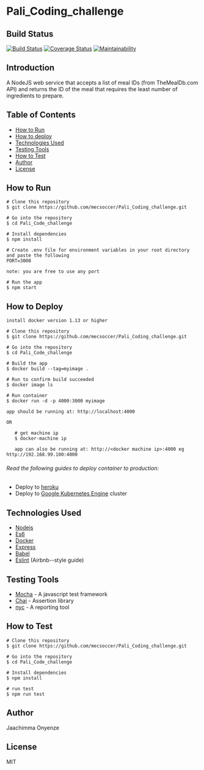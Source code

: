 # Pali_Coding_challenge
## Build Status
[![Build Status](https://travis-ci.org/mecsoccer/Pali_Coding_challenge.svg?branch=master)](https://travis-ci.org/mecsoccer/Pali_Coding_challenge)
[![Coverage Status](https://coveralls.io/repos/github/mecsoccer/Pali_Coding_challenge/badge.svg?branch=master)](https://coveralls.io/github/mecsoccer/Pali_Coding_challenge?branch=master)
[![Maintainability](https://api.codeclimate.com/v1/badges/539787a85c16df803d3f/maintainability)](https://codeclimate.com/github/mecsoccer/Pali_Coding_challenge/maintainability)

## Introduction
A NodeJS web service that accepts a list of meal IDs (from TheMealDb.com API) and returns the ID of the meal that requires the least number of ingredients to prepare.

## Table of Contents
* [How to Run](#how-to-run)
* [How to deploy](#how-to-deploy)
* [Technologies Used](#technologies-used)
* [Testing Tools](#testing-tools)
* [How to Test](#how-to-test)
* [Author](#author)
* [License](#license)

## How to Run
```
# Clone this repository
$ git clone https://github.com/mecsoccer/Pali_Coding_challenge.git

# Go into the repository
$ cd Pali_Code_challenge

# Install dependencies
$ npm install

# Create .env file for environment variables in your root directory and paste the following
PORT=3000

note: you are free to use any port

# Run the app
$ npm start
```

## How to Deploy
```
install docker version 1.13 or higher

# Clone this repository
$ git clone https://github.com/mecsoccer/Pali_Coding_challenge.git

# Go into the repository
$ cd Pali_Code_challenge

# Build the app
$ docker build --tag=myimage .

# Run to confirm build succeeded
$ docker image ls

# Run container
$ docker run -d -p 4000:3000 myimage

app should be running at: http://localhost:4000

OR

   # get machine ip
   $ docker-machine ip

   app can also be running at: http://<docker machine ip>:4000 eg http://192.168.99.100:4000
```
###### Read the following guides to deploy container to production:
* Deploy to [heroku](https://devcenter.heroku.com/categories/deploying-with-docker)
* Deploy to [Google Kubernetes Engine](https://cloud.google.com/kubernetes-engine/docs/tutorials/hello-app) cluster


## Technologies Used
* [Nodejs](https://nodejs.org/en/)
* [Es6](https://es6.io/)
* [Docker](https://www.docker.com)
* [Express](https://expressjs.com)
* [Babel](https://babeljs.io)
* [Eslint](https://eslint.org) (Airbnb--style guide)

## Testing Tools
* [Mocha](https://mochajs.org) - A javascript test framework
* [Chai](https://www.chaijs.com) - Assertion library
* [nyc](https://www.npmjs.com/package/nyc) - A reporting tool

## How to Test
```
# Clone this repository
$ git clone https://github.com/mecsoccer/Pali_Coding_challenge.git

# Go into the repository
$ cd Pali_Code_challenge

# Install dependencies
$ npm install

# run test
$ npm run test
```

## Author
Jaachimma Onyenze

## License
MIT

